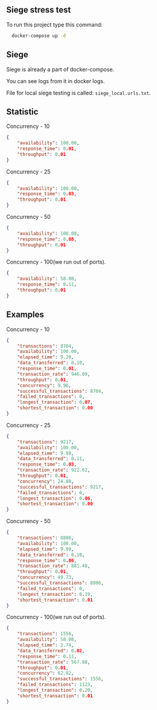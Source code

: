 ## Siege stress test

To run this project type this command:

```bash
  docker-compose up -d
```

## Siege

Siege is already a part of docker-compose.

You can see logs from it in docker logs.

File for local siege testing is called: `siege_local.urls.txt`.

## Statistic

Concurrency - 10

```json
{
    "availability": 100.00,
    "response_time": 0.01,
    "throughput": 0.01
}
```

Concurrency - 25

```json
{
    "availability": 100.00,
    "response_time": 0.03,
    "throughput": 0.01
}
```

Concurrency - 50

```json
{
    "availability": 100.00,
    "response_time": 0.08,
    "throughput": 0.01
}
```

Concurrency - 100(we run out of ports).

```json
{
    "availability": 58.08,
    "response_time": 0.11,
    "throughput": 0.01
}
```

## Examples

Concurrency - 10

```json
{
    "transactions": 8704,
    "availability": 100.00,
    "elapsed_time": 9.20,
    "data_transferred": 0.10,
    "response_time": 0.01,
    "transaction_rate": 946.09,
    "throughput": 0.01,
    "concurrency": 9.96,
    "successful_transactions": 8704,
    "failed_transactions": 0,
    "longest_transaction": 0.07,
    "shortest_transaction": 0.00
}
```

Concurrency - 25

```json
{
    "transactions": 9217,
    "availability": 100.00,
    "elapsed_time": 9.99,
    "data_transferred": 0.11,
    "response_time": 0.03,
    "transaction_rate": 922.62,
    "throughput": 0.01,
    "concurrency": 24.88,
    "successful_transactions": 9217,
    "failed_transactions": 0,
    "longest_transaction": 0.06,
    "shortest_transaction": 0.00
}
```

Concurrency - 50

```json
{
    "transactions": 8806,
    "availability": 100.00,
    "elapsed_time": 9.99,
    "data_transferred": 0.10,
    "response_time": 0.06,
    "transaction_rate": 881.48,
    "throughput": 0.01,
    "concurrency": 49.73,
    "successful_transactions": 8806,
    "failed_transactions": 0,
    "longest_transaction": 0.19,
    "shortest_transaction": 0.01
}
```

Concurrency - 100(we run out of ports).

```json
{
    "transactions": 1556,
    "availability": 58.08,
    "elapsed_time": 2.74,
    "data_transferred": 0.02,
    "response_time": 0.11,
    "transaction_rate": 567.88,
    "throughput": 0.01,
    "concurrency": 62.82,
    "successful_transactions": 1556,
    "failed_transactions": 1123,
    "longest_transaction": 0.20,
    "shortest_transaction": 0.01
}
```